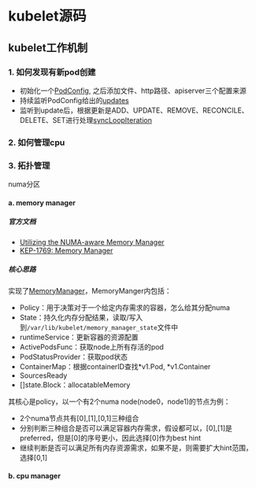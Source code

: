# kubelet源码
## kubelet工作机制
### 1. 如何发现有新pod创建
   * 初始化一个[PodConfig](https://github.com/kubernetes/kubernetes/blob/4ce5a8954017644c5420bae81d72b09b735c21f0/pkg/kubelet/kubelet.go#L260), 之后添加文件、http路径、apiserver三个配置来源
   * 持续监听PodConfig给出的[updates](https://github.com/kubernetes/kubernetes/blob/4ce5a8954017644c5420bae81d72b09b735c21f0/cmd/kubelet/app/server.go#L1180)
   * 监听到update后，根据更新是ADD、UPDATE、REMOVE、RECONCILE、DELETE、SET进行处理[syncLoopIteration](https://github.com/kubernetes/kubernetes/blob/4ce5a8954017644c5420bae81d72b09b735c21f0/pkg/kubelet/kubelet.go#L2047)

### 2. 如何管理cpu

### 3. 拓扑管理
numa分区
#### a. memory manager
##### 官方文档
+ [Utilizing the NUMA-aware Memory Manager](https://kubernetes.io/docs/tasks/administer-cluster/memory-manager/)
+ [KEP-1769: Memory Manager](https://github.com/kubernetes/enhancements/tree/master/keps/sig-node/1769-memory-manager#kep-1769-memory-manager)
##### 核心思路
实现了[MemoryManager](https://github.com/kubernetes/kubernetes/tree/release-1.24/pkg/kubelet/cm/memorymanager)，MemoryManger内包括：
+ Policy：用于决策对于一个给定内存需求的容器，怎么给其分配numa
+ State：持久化内存分配结果，读取/写入到`/var/lib/kubelet/memory_manager_state`文件中
+ runtimeService：更新容器的资源配置
+ ActivePodsFunc：获取node上所有存活的pod
+ PodStatusProvider：获取pod状态
+ ContainerMap：根据containerID查找*v1.Pod, *v1.Container
+ SourcesReady
+ []state.Block：allocatableMemory

其核心是policy，以一个有2个numa node(node0，node1)的节点为例：
+ 2个numa节点共有[0],[1],[0,1]三种组合
+ 分别判断三种组合是否可以满足容器内存需求，假设都可以，[0],[1]是preferred，但是[0]的序号更小，因此选择[0]作为best hint
+ 继续判断是否可以满足所有内存资源需求，如果不是，则需要扩大hint范围，选择[0,1]


#### b. cpu manager

